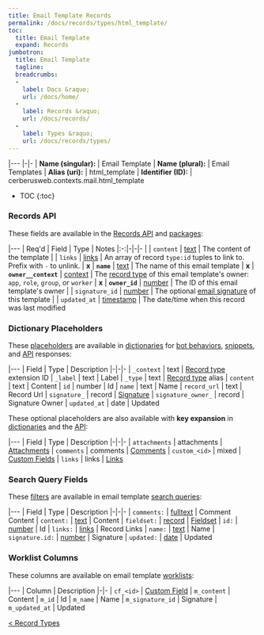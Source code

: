 ```yaml
---
title: Email Template Records
permalink: /docs/records/types/html_template/
toc:
  title: Email Template
  expand: Records
jumbotron:
  title: Email Template
  tagline: 
  breadcrumbs:
  -
    label: Docs &raquo;
    url: /docs/home/
  -
    label: Records &raquo;
    url: /docs/records/
  -
    label: Types &raquo;
    url: /docs/records/types/
---
```


|---
|-|-
| **Name (singular):** | Email Template
| **Name (plural):** | Email Templates
| **Alias (uri):** | html_template
| **Identifier (ID):** | cerberusweb.contexts.mail.html_template

* TOC
{:toc}

### Records API

These fields are available in the [Records API](/docs/api/endpoints/records/) and [packages](/docs/packages/):

|---
| Req'd | Field | Type | Notes
|:-:|-|-|-
|   | `content` | [text](/docs/records/fields/types/text/) | The content of the template 
|   | `links` | [links](/docs/records/fields/types/links/) | An array of record `type:id` tuples to link to. Prefix with `-` to unlink. 
| **x** | **`name`** | [text](/docs/records/fields/types/text/) | The name of this email template 
| **x** | **`owner__context`** | [context](/docs/records/fields/types/context/) | The [record type](/docs/records/types/) of this email template's owner: `app`, `role`, `group`, or `worker` 
| **x** | **`owner_id`** | [number](/docs/records/fields/types/number/) | The ID of this email template's owner 
|   | `signature_id` | [number](/docs/records/fields/types/number/) | The optional [email signature](/docs/records/types/email_signature/) of this template 
|   | `updated_at` | [timestamp](/docs/records/fields/types/timestamp/) | The date/time when this record was last modified 

### Dictionary Placeholders

These [placeholders](/docs/scripting/variables/#placeholders) are available in [dictionaries](/docs/bots/behaviors/dictionaries/) for [bot behaviors](/docs/bots/behaviors/), [snippets](/docs/snippets/), and [API](/docs/api/) responses:

|---
| Field | Type | Description
|-|-|-
| `_context` | text | [Record type](/docs/records/types/) extension ID
| `_label` | text | Label
| `_type` | text | [Record type](/docs/records/types/) alias
| `content` | text | Content
| `id` | number | Id
| `name` | text | Name
| `record_url` | text | Record Url
| `signature_` | record | [Signature](/docs/records/types/email_signature/)
| `signature_owner_` | record | Signature Owner
| `updated_at` | date | Updated

These optional placeholders are also available with **key expansion** in [dictionaries](/docs/bots/behaviors/dictionaries/key-expansion/) and the [API](/docs/api/responses/#expanding-keys-in-api-requests):

|---
| Field | Type | Description
|-|-|-
| `attachments` | attachments | [Attachments](/docs/bots/behaviors/dictionaries/key-expansion/#attachments)
| `comments` | comments | [Comments](/docs/bots/behaviors/dictionaries/key-expansion/#comments)
| `custom_<id>` | mixed | [Custom Fields](/docs/bots/behaviors/dictionaries/key-expansion/#custom-fields)
| `links` | links | [Links](/docs/bots/behaviors/dictionaries/key-expansion/#links)
	
### Search Query Fields

These [filters](/docs/search/#filters) are available in email template [search queries](/docs/search/):

|---
| Field | Type | Description
|-|-|-
| `comments:` | [fulltext](/docs/search/#fulltext) | Comment Content
| `content:` | [text](/docs/search/#text) | Content
| `fieldset:` | [record](/docs/search/#deep-search) | [Fieldset](/docs/records/types/custom_fieldset/)
| `id:` | [number](/docs/search/#numbers) | Id
| `links:` | [links](/docs/search/#links) | Record Links
| `name:` | [text](/docs/search/#text) | Name
| `signature.id:` | [number](/docs/search/#numbers) | Signature
| `updated:` | [date](/docs/search/#dates) | Updated
	
### Worklist Columns

These columns are available on email template [worklists](/docs/worklists/):

|---
| Column | Description
|-|-
| `cf_<id>` | [Custom Field](/docs/records/types/custom_field/)
| `m_content` | Content
| `m_id` | Id
| `m_name` | Name
| `m_signature_id` | Signature
| `m_updated_at` | Updated

<div class="section-nav">
	<div class="left">
		<a href="/docs/records/types/" class="prev">&lt; Record Types</a>
	</div>
	<div class="right align-right">
	</div>
</div>
<div class="clear"></div>